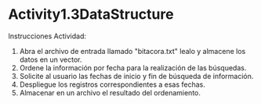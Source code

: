 # Activity1.3DataStructure
Instrucciones Actividad: 
1) Abra el archivo de entrada llamado "bitacora.txt" lealo y almacene los datos en un vector.
2) Ordene la información por fecha para la realización de las búsquedas.
3) Solicite al usuario las fechas de inicio y fin de búsqueda de información.
4) Despliegue los registros correspondientes a esas fechas.
5) Almacenar en un archivo el resultado del ordenamiento.
